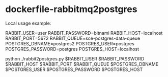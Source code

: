 # dockerfile-rabbitmq2postgres

Local usage example:

RABBIT_USER=user
RABBIT_PASSWORD=bitnami
RABBIT_HOST=localhost
RABBIT_PORT=5672
RABBIT_QUEUE=sce-postgres-data-queue
POSTGRES_DBNAME=postgres2
POSTGRES_USER=postgres
POSTGRES_PASSWORD=postgres
POSTGRES_HOST=localhost

python ./rabbit2postgres.py $RABBIT_USER $RABBIT_PASSWORD $RABBIT_HOST $RABBIT_PORT $RABBIT_QUEUE $POSTGRES_DBNAME $POSTGRES_USER $POSTGRES_PASSWORD $POSTGRES_HOST
